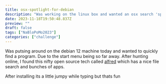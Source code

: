```yaml
---
title: osx-spotlight-for-debian
description: "Was working on the linux box and wanted an osx search 'spotlike' experience"
date: 2023-11-18T19:50:48.837Z
preview: ""
draft: false
tags: ["NaBloPoMo2023"]
categories: ["challenge"]
---
```


Was putsing around on the debian 12 machine today and wanted to quickly find a program. Due to the start menu being so far away. After hunting online, I found this nifty open source tech called [alfred](https://albertlauncher.github.io) which has a nice file search and bunches of apps.

After installing its a little jumpy while typing but thats fun